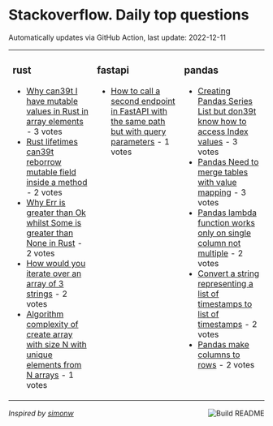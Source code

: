 # Stackoverflow. Daily top questions 

Automatically updates via GitHub Action, last update: <!-- date starts -->2022-12-11<!-- date ends -->


<table><tr><td valign="top" width="33%">

### rust
<!-- rust starts -->
* [Why can39t I have mutable values in Rust in array elements](https://stackoverflow.com/questions/74757968/why-cant-i-have-mutable-values-in-rust-in-array-elements) - 3 votes
* [Rust lifetimes can39t reborrow mutable field inside a method](https://stackoverflow.com/questions/74761426/rust-lifetimes-cant-re-borrow-mutable-field-inside-a-method) - 2 votes
* [Why Err is greater than Ok whilst Some is greater than None in Rust](https://stackoverflow.com/questions/74758005/why-err-is-greater-than-ok-whilst-some-is-greater-than-none-in-rust) - 2 votes
* [How would you iterate over an array of 3 strings](https://stackoverflow.com/questions/74750585/how-would-you-iterate-over-an-array-of-3-strings) - 2 votes
* [Algorithm complexity of create array with size N with unique elements from N arrays](https://stackoverflow.com/questions/74756135/algorithm-complexity-of-create-array-with-size-n-with-unique-elements-from-n-arr) - 1 votes
<!-- rust ends -->
</td><td valign="top" width="34%">


### fastapi
<!-- fastapi starts -->
* [How to call a second endpoint in FastAPI with the same path but with query parameters](https://stackoverflow.com/questions/74759003/how-to-call-a-second-endpoint-in-fastapi-with-the-same-path-but-with-query-para) - 1 votes
<!-- fastapi ends -->
</td><td valign="top" width="34%">


### pandas
<!-- pandas starts -->
* [Creating Pandas Series List but don39t know how to access Index values](https://stackoverflow.com/questions/74750439/creating-pandas-series-list-but-dont-know-how-to-access-index-values) - 3 votes
* [Pandas Need to merge tables with value mapping](https://stackoverflow.com/questions/74749908/pandas-need-to-merge-tables-with-value-mapping) - 3 votes
* [Pandas lambda function works only on single column not multiple](https://stackoverflow.com/questions/74749546/pandas-lambda-function-works-only-on-single-column-not-multiple) - 2 votes
* [Convert a string representing a list of timestamps to list of timestamps](https://stackoverflow.com/questions/74760492/convert-a-string-representing-a-list-of-timestamps-to-list-of-timestamps) - 2 votes
* [Pandas make columns to rows](https://stackoverflow.com/questions/74754075/pandas-make-columns-to-rows) - 2 votes
<!-- pandas ends -->
</td></tr></table>

<a href="https://github.com/hp0404/hp0404/actions"><img src="https://github.com/hp0404/hp0404/workflows/Build%20README/badge.svg" align="right" alt="Build README"></a> <p>*Inspired by  [simonw](https://github.com/simonw/simonw)*</p>
